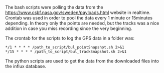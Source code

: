 The bash scripts were polling the data from the https://www.csbf.nasa.gov/sweden/payloads.html website in realtime. Crontab was used in order to pool the data every 1 minute or 15minutes depending. In theory only the points are needed, but the tracks was a nice addition in case you miss recording since the very beginning.

The crontab for the scripts to log the GPS data in a folder was:

```crontab
*/1 * * * * /path_to_script/bul_pointSnapshot.sh 2>&1
*/15 * * * * /path_to_script/bul_trackSnapshot.sh 2>&1
```

The python scripts are used to get the data from the downloaded files into the influx database.
